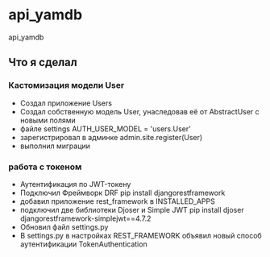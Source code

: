 # api_yamdb
api_yamdb

## Что я сделал
### Кастомизация модели User
 - Создал приложение Users
 - Создал собственную модель User, унаследовав её от AbstractUser c новыми полями
 - файле settings AUTH_USER_MODEL = 'users.User'
 - зарегистрировал в админке admin.site.register(User)
 - выполнил миграции

### работа с токеном
 - Аутентификация по JWT-токену
 - Подключил Фреймворк DRF pip install djangorestframework
 - добавил приложение rest_framework в INSTALLED_APPS
 - подключил две библиотеки Djoser и Simple JWT pip install djoser djangorestframework-simplejwt==4.7.2
 - Обновил файл settings.py
 - В settings.py в настройках
 REST_FRAMEWORK объявил новый способ аутентификации TokenAuthentication

